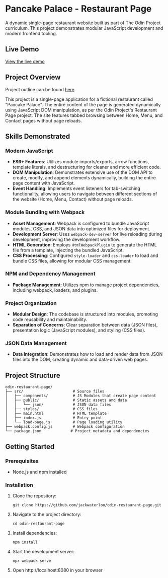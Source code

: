 # Pancake Palace - Restaurant Page

A dynamic single-page restaurant website built as part of The Odin Project curriculum. This project demonstrates modular JavaScript development and modern frontend tooling.

## Live Demo

[View the live demo](https://jackwaterloo.github.io/odin-restaurant-page/)

## Project Overview

Project outline can be found [here](https://www.theodinproject.com/lessons/node-path-javascript-restaurant-page).

This project is a single-page application for a fictional restaurant called "Pancake Palace". The entire content of the page is generated dynamically using JavaScript DOM manipulation, as per the Odin Project's Restaurant Page project. The site features tabbed browsing between Home, Menu, and Contact pages without page reloads.

## Skills Demonstrated

### Modern JavaScript
- **ES6+ Features**: Utilizes module imports/exports, arrow functions, template literals, and destructuring for cleaner and more efficient code.
- **DOM Manipulation**: Demonstrates extensive use of the DOM API to create, modify, and append elements dynamically, building the entire page content with JavaScript.
- **Event Handling**: Implements event listeners for tab-switching functionality, allowing users to navigate between different sections of the website (Home, Menu, Contact) without page reloads.

### Module Bundling with Webpack
- **Asset Management**: Webpack is configured to bundle JavaScript modules, CSS, and JSON data into optimized files for deployment.
- **Development Server**: Uses `webpack-dev-server` for live reloading during development, improving the development workflow.
- **HTML Generation**: Employs `HtmlWebpackPlugin` to generate the HTML file from a template, injecting the bundled JavaScript.
- **CSS Processing**: Configured `style-loader` and `css-loader` to load and bundle CSS files, allowing for modular CSS management.

### NPM and Dependency Management
- **Package Management**: Utilizes npm to manage project dependencies, including webpack, loaders, and plugins.

### Project Organization
- **Modular Design**: The codebase is structured into modules, promoting code reusability and maintainability.
- **Separation of Concerns**: Clear separation between data (JSON files), presentation logic (JavaScript modules), and styling (CSS files).

### JSON Data Management
- **Data Integration**: Demonstrates how to load and render data from JSON files into the DOM, creating dynamic and data-driven web pages.

## Project Structure

```
odin-restaurant-page/
├── src/                      # Source files
│   ├── components/           # JS Modules that create page content
│   ├── public/               # Static assets and data
│   │   └── json/             # JSON data files
│   ├── styles/               # CSS files
│   ├── main.html             # HTML template
│   ├── index.js              # Entry point
│   └── load-page.js          # Page loading utility
├── webpack.config.js         # Webpack configuration
└── package.json             # Project metadata and dependencies
```

## Getting Started

### Prerequisites
- Node.js and npm installed

### Installation
1. Clone the repository:
   ```
   git clone https://github.com/jackwaterloo/odin-restaurant-page.git
   ```
2. Navigate to the project directory:
   ```
   cd odin-restaurant-page
   ```
3. Install dependencies:
   ```
   npm install
   ```
4. Start the development server:
   ```
   npx webpack serve
   ```
5. Open http://localhost:8080 in your browser